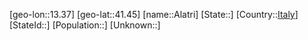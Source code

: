 ﻿---
location: [41.45,13.37]
type: City
tags:
- geo/City


SpocWebEntityId: 28709
isDeleted: false
confidential: public

---
[geo-lon::13.37]
[geo-lat::41.45]
[name::Alatri]
[State::]
[Country::[Italy](geo/Continent/Europe/Italy.md)]
[StateId::]
[Population::]
[Unknown::]


